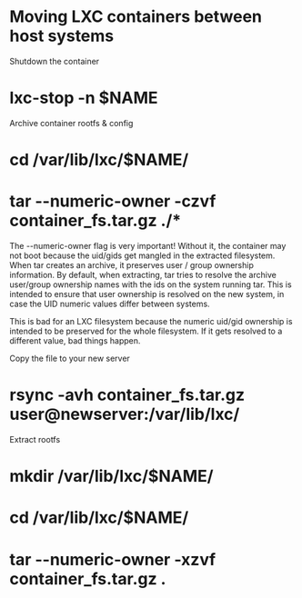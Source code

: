 





# Moving LXC containers between host systems

  Shutdown the container

  # lxc-stop -n $NAME
  Archive container rootfs & config

  # cd /var/lib/lxc/$NAME/
  # tar --numeric-owner -czvf container_fs.tar.gz ./*
  The --numeric-owner flag is very important! Without it, the container may not boot because the uid/gids get mangled in the extracted filesystem. When tar creates an archive, it preserves user / group ownership information. By default, when extracting, tar tries to resolve the archive user/group ownership names with the ids on the system running tar. This is intended to ensure that user ownership is resolved on the new system, in case the UID numeric values differ between systems.

  This is bad for an LXC filesystem because the numeric uid/gid ownership is intended to be preserved for the whole filesystem. If it gets resolved to a different value, bad things happen.

  Copy the file to your new server

  # rsync -avh container_fs.tar.gz user@newserver:/var/lib/lxc/
  Extract rootfs

  # mkdir /var/lib/lxc/$NAME/
  # cd /var/lib/lxc/$NAME/
  # tar --numeric-owner -xzvf container_fs.tar.gz .
